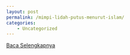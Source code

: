 ```yaml
---
layout: post
permalink: /mimpi-lidah-putus-menurut-islam/
categories:
    - Uncategorized
---
```


[Baca Selengkapnya](/07)